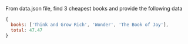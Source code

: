 From data.json file, find 3 cheapest books and provide the following data
```js
{
  books: ['Think and Grow Rich', 'Wonder', 'The Book of Joy'],
  total: 47.47
}
```